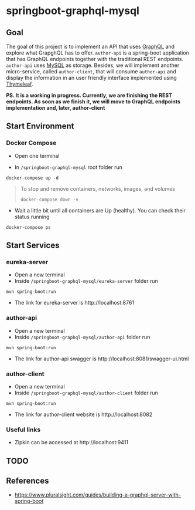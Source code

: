 # springboot-graphql-mysql

## Goal

The goal of this project is to implement an API that uses [GraphQL](https://graphql.org) and explore
what GrapghQL has to offer. `author-api` is a spring-boot application that has GraphQL endpoints together with the
traditional REST endpoints. `author-api` uses [MySQL](https://www.mysql.com) as storage. Besides, we will implement
another micro-service, called `author-client`, that will consume `author-api` and display the information in an user
friendly interface implemented using [Thymeleaf](https://www.thymeleaf.org).

**PS. It is a working in progress. Currently, we are finishing the REST endpoints. As soon as we finish it, we will
move to GraphQL endpoints implementation and, later, author-client** 

## Start Environment

### Docker Compose

- Open one terminal

- In `/springboot-graphql-mysql` root folder run
```
docker-compose up -d
```
>
> To stop and remove containers, networks, images, and volumes
>```
>docker-compose down -v
>```


- Wait a little bit until all containers are Up (healthy). You can check their status running
```
docker-compose ps
```

## Start Services

### eureka-server

- Open a new terminal
- Inside `/springboot-graphql-mysql/eureka-server` folder run
```
mvn spring-boot:run
```
- The link for eureka-server is http://localhost:8761

### author-api

- Open a new terminal
- Inside `/springboot-graphql-mysql/author-api` folder run
```
mvn spring-boot:run
```
- The link for author-api swagger is http://localhost:8081/swagger-ui.html

### author-client

- Open a new terminal
- Inside `/springboot-graphql-mysql/author-client` folder run
```
mvn spring-boot:run
```
- The link for author-client website is http://localhost:8082

### Useful links

- Zipkin can be accessed at http://localhost:9411

## TODO

## References

- https://www.pluralsight.com/guides/building-a-graphql-server-with-spring-boot